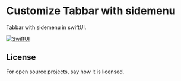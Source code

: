 # Customize Tabbar with sidemenu

Tabbar with sidemenu in swiftUI.


[![SwiftUI](https://img.shields.io/badge/SwiftUI-3,4-orange?style=for-the-badge)]()



## License
For open source projects, say how it is licensed.
